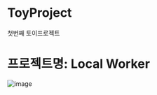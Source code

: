 # ToyProject
첫번째 토이프로젝트

# 프로젝트명: Local Worker
![image](https://user-images.githubusercontent.com/54926902/128728567-33a332f1-0d55-4737-8c68-54f0b5c5e765.png)


